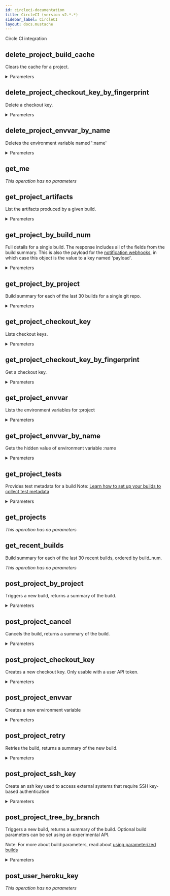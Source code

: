 ```yaml
---
id: circleci-documentation
title: CircleCI (version v2.*.*)
sidebar_label: CircleCI
layout: docs.mustache
---
```


Circle CI integration

## delete_project_build_cache

Clears the cache for a project.


<details><summary>Parameters</summary>

#### project (required)

XXXXXXXXX


**Type:** string

#### username (required)

The GitHub or Bitbucket project account username for the target project


**Type:** string

#### vcstype (required)

What version control system type your project uses. Current choices are ‘github’ or ‘bitbucket’.


**Type:** string

</details>

## delete_project_checkout_key_by_fingerprint

Delete a checkout key.


<details><summary>Parameters</summary>

#### fingerprint (required)

XXXXXXXXXX


**Type:** string

#### project (required)

XXXXXXXXX


**Type:** string

#### username (required)

The GitHub or Bitbucket project account username for the target project


**Type:** string

#### vcstype (required)

What version control system type your project uses. Current choices are ‘github’ or ‘bitbucket’.


**Type:** string

</details>

## delete_project_envvar_by_name

Deletes the environment variable named ':name'


<details><summary>Parameters</summary>

#### name (required)

XXXXXXXXXX


**Type:** string

#### project (required)

XXXXXXXXX


**Type:** string

#### username (required)

The GitHub or Bitbucket project account username for the target project


**Type:** string

#### vcstype (required)

What version control system type your project uses. Current choices are ‘github’ or ‘bitbucket’.


**Type:** string

</details>

## get_me



*This operation has no parameters*

## get_project_artifacts

List the artifacts produced by a given build.


<details><summary>Parameters</summary>

#### build_num (required)

XXXXXXXXXX


**Type:** integer

#### project (required)

XXXXXXXXX


**Type:** string

#### username (required)

The GitHub or Bitbucket project account username for the target project


**Type:** string

#### vcstype (required)

What version control system type your project uses. Current choices are ‘github’ or ‘bitbucket’.


**Type:** string

</details>

## get_project_by_build_num

Full details for a single build. The response includes all of the fields from the build summary.
This is also the payload for the [notification webhooks](/docs/configuration/#notify), in which case this object is the value to a key named 'payload'.


<details><summary>Parameters</summary>

#### build_num (required)

XXXXXXXXXX


**Type:** integer

#### project (required)

XXXXXXXXX


**Type:** string

#### username (required)

The GitHub or Bitbucket project account username for the target project


**Type:** string

#### vcstype (required)

What version control system type your project uses. Current choices are ‘github’ or ‘bitbucket’.


**Type:** string

</details>

## get_project_by_project

Build summary for each of the last 30 builds for a single git repo.


<details><summary>Parameters</summary>

#### project (required)

XXXXXXXXX


**Type:** string

#### username (required)

The GitHub or Bitbucket project account username for the target project


**Type:** string

#### vcstype (required)

What version control system type your project uses. Current choices are ‘github’ or ‘bitbucket’.


**Type:** string

#### filter

Restricts which builds are returned.
Set to "completed", "successful", "failed", "running", or defaults to no filter.


**Type:** string

**Potential values:** completed, successful, failed, running

</details>

## get_project_checkout_key

Lists checkout keys.


<details><summary>Parameters</summary>

#### project (required)

XXXXXXXXX


**Type:** string

#### username (required)

The GitHub or Bitbucket project account username for the target project


**Type:** string

#### vcstype (required)

What version control system type your project uses. Current choices are ‘github’ or ‘bitbucket’.


**Type:** string

</details>

## get_project_checkout_key_by_fingerprint

Get a checkout key.


<details><summary>Parameters</summary>

#### fingerprint (required)

XXXXXXXXXX


**Type:** string

#### project (required)

XXXXXXXXX


**Type:** string

#### username (required)

The GitHub or Bitbucket project account username for the target project


**Type:** string

#### vcstype (required)

What version control system type your project uses. Current choices are ‘github’ or ‘bitbucket’.


**Type:** string

</details>

## get_project_envvar

Lists the environment variables for :project


<details><summary>Parameters</summary>

#### project (required)

XXXXXXXXX


**Type:** string

#### username (required)

The GitHub or Bitbucket project account username for the target project


**Type:** string

#### vcstype (required)

What version control system type your project uses. Current choices are ‘github’ or ‘bitbucket’.


**Type:** string

</details>

## get_project_envvar_by_name

Gets the hidden value of environment variable :name


<details><summary>Parameters</summary>

#### name (required)

XXXXXXXXXX


**Type:** string

#### project (required)

XXXXXXXXX


**Type:** string

#### username (required)

The GitHub or Bitbucket project account username for the target project


**Type:** string

#### vcstype (required)

What version control system type your project uses. Current choices are ‘github’ or ‘bitbucket’.


**Type:** string

</details>

## get_project_tests

Provides test metadata for a build
Note: [Learn how to set up your builds to collect test metadata](https://circleci.com/docs/test-metadata/)


<details><summary>Parameters</summary>

#### build_num (required)

XXXXXXXXXX


**Type:** integer

#### project (required)

XXXXXXXXX


**Type:** string

#### username (required)

The GitHub or Bitbucket project account username for the target project


**Type:** string

#### vcstype (required)

What version control system type your project uses. Current choices are ‘github’ or ‘bitbucket’.


**Type:** string

</details>

## get_projects



*This operation has no parameters*

## get_recent_builds

Build summary for each of the last 30 recent builds, ordered by build_num.


*This operation has no parameters*

## post_project_by_project

Triggers a new build, returns a summary of the build.


<details><summary>Parameters</summary>

#### project (required)

XXXXXXXXX


**Type:** string

#### username (required)

The GitHub or Bitbucket project account username for the target project


**Type:** string

#### vcstype (required)

What version control system type your project uses. Current choices are ‘github’ or ‘bitbucket’.


**Type:** string

#### $body

**Type:** object

</details>

## post_project_cancel

Cancels the build, returns a summary of the build.


<details><summary>Parameters</summary>

#### build_num (required)

XXXXXXXXXX


**Type:** integer

#### project (required)

XXXXXXXXX


**Type:** string

#### username (required)

The GitHub or Bitbucket project account username for the target project


**Type:** string

#### vcstype (required)

What version control system type your project uses. Current choices are ‘github’ or ‘bitbucket’.


**Type:** string

</details>

## post_project_checkout_key

Creates a new checkout key.
Only usable with a user API token.


<details><summary>Parameters</summary>

#### project (required)

XXXXXXXXX


**Type:** string

#### username (required)

The GitHub or Bitbucket project account username for the target project


**Type:** string

#### vcstype (required)

What version control system type your project uses. Current choices are ‘github’ or ‘bitbucket’.


**Type:** string

#### $body

The type of key to create. Can be 'deploy-key' or 'github-user-key'.


**Type:** string

**Potential values:** deploy-key, github-user-key

</details>

## post_project_envvar

Creates a new environment variable


<details><summary>Parameters</summary>

#### project (required)

XXXXXXXXX


**Type:** string

#### username (required)

The GitHub or Bitbucket project account username for the target project


**Type:** string

#### vcstype (required)

What version control system type your project uses. Current choices are ‘github’ or ‘bitbucket’.


**Type:** string

</details>

## post_project_retry

Retries the build, returns a summary of the new build.


<details><summary>Parameters</summary>

#### build_num (required)

XXXXXXXXXX


**Type:** integer

#### project (required)

XXXXXXXXX


**Type:** string

#### username (required)

The GitHub or Bitbucket project account username for the target project


**Type:** string

#### vcstype (required)

What version control system type your project uses. Current choices are ‘github’ or ‘bitbucket’.


**Type:** string

</details>

## post_project_ssh_key

Create an ssh key used to access external systems that require SSH key-based authentication


<details><summary>Parameters</summary>

#### Content-Type (required)

**Type:** string

**Potential values:** application/json

#### project (required)

XXXXXXXXX


**Type:** string

#### username (required)

The GitHub or Bitbucket project account username for the target project


**Type:** string

#### vcstype (required)

What version control system type your project uses. Current choices are ‘github’ or ‘bitbucket’.


**Type:** string

#### $body

**Type:** object

</details>

## post_project_tree_by_branch

Triggers a new build, returns a summary of the build.
Optional build parameters can be set using an experimental API.

Note: For more about build parameters, read about [using parameterized builds](https://circleci.com/docs/parameterized-builds/)


<details><summary>Parameters</summary>

#### branch (required)

The branch name should be url-encoded.


**Type:** string

#### project (required)

XXXXXXXXX


**Type:** string

#### username (required)

The GitHub or Bitbucket project account username for the target project


**Type:** string

#### vcstype (required)

What version control system type your project uses. Current choices are ‘github’ or ‘bitbucket’.


**Type:** string

#### $body

**Type:** object

</details>

## post_user_heroku_key



*This operation has no parameters*

